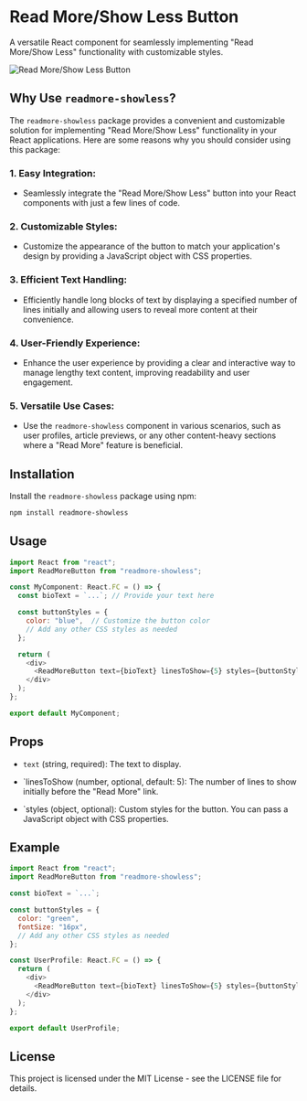 # Read More/Show Less Button

A versatile React component for seamlessly implementing "Read More/Show Less" functionality with customizable styles.

![Read More/Show Less Button](https://scontent.fccu13-1.fna.fbcdn.net/v/t39.30808-6/422806020_122126005214118895_1369403653534523990_n.jpg?_nc_cat=105&ccb=1-7&_nc_sid=3635dc&_nc_ohc=nk5JnrbfAnEAX9sRkfN&_nc_ht=scontent.fccu13-1.fna&oh=00_AfC94jzqGBmcatzPgbxDaI-XsTOvHqsQjHEKdzrLxyAw2w&oe=65B72052)

## Why Use `readmore-showless`?

The `readmore-showless` package provides a convenient and customizable solution for implementing "Read More/Show Less" functionality in your React applications. Here are some reasons why you should consider using this package:

### 1. **Easy Integration:**
   - Seamlessly integrate the "Read More/Show Less" button into your React components with just a few lines of code.

### 2. **Customizable Styles:**
   - Customize the appearance of the button to match your application's design by providing a JavaScript object with CSS properties.

### 3. **Efficient Text Handling:**
   - Efficiently handle long blocks of text by displaying a specified number of lines initially and allowing users to reveal more content at their convenience.

### 4. **User-Friendly Experience:**
   - Enhance the user experience by providing a clear and interactive way to manage lengthy text content, improving readability and user engagement.

### 5. **Versatile Use Cases:**
   - Use the `readmore-showless` component in various scenarios, such as user profiles, article previews, or any other content-heavy sections where a "Read More" feature is beneficial.

## Installation

Install the `readmore-showless` package using npm:

```bash
npm install readmore-showless

```
## Usage

```js
import React from "react";
import ReadMoreButton from "readmore-showless";

const MyComponent: React.FC = () => {
  const bioText = `...`; // Provide your text here

  const buttonStyles = {
    color: "blue",  // Customize the button color
    // Add any other CSS styles as needed
  };

  return (
    <div>
      <ReadMoreButton text={bioText} linesToShow={5} styles={buttonStyles} />
    </div>
  );
};

export default MyComponent;
```
## Props

- `text` (string, required): The text to display.

- `linesToShow (number, optional, default: 5): The number of lines to show initially before the "Read More" link.

- `styles (object, optional): Custom styles for the button. You can pass a JavaScript object with CSS properties.


## Example

```js
import React from "react";
import ReadMoreButton from "readmore-showless";

const bioText = `...`;

const buttonStyles = {
  color: "green",
  fontSize: "16px",
  // Add any other CSS styles as needed
};

const UserProfile: React.FC = () => {
  return (
    <div>
      <ReadMoreButton text={bioText} linesToShow={5} styles={buttonStyles} />
    </div>
  );
};

export default UserProfile;
```

## License

This project is licensed under the MIT License - see the LICENSE file for details.